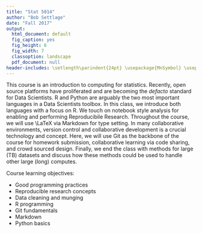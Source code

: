 ```yaml
---
title: "Stat 5014"
author: "Bob Settlage"
date: "Fall 2017"
output:
  html_document: default
  fig_caption: yes
  fig_height: 6
  fig_width: 7
  classoption: landscape
  pdf_document: null
header-includes: \setlength\parindent{24pt} \usepackage{MnSymbol} \usepackage{mathrsfs}
---
```

  
This course is an introduction to computing for statistics.  Recently, open source platforms have proliferated and are becoming the *defacto* standard for Data Scientists.  R and Python are arguably the two most important languages in a Data Scientists toolbox.  In this class, we introduce both languages with a focus on R.  We touch on notebook style analysis for enabling and performing Reproducibile Research.  Throughout the course, we will use \LaTeX via Markdown for type setting.  In many collaborative environments, version control and collaborative development is a crucial technology and concept.  Here, we will use Git as the backbone of the course for homework submission, collaborative learning via code sharing, and crowd sourced design.  Finally, we end the class with methods for large (TB) datasets and discuss how these methods could be used to handle other large (long) computes.

Course learning objectives:

* Good programming practices
* Reproducible research concepts
* Data cleaning and munging
* R programming
* Git fundamentals
* Markdown
* Python basics



